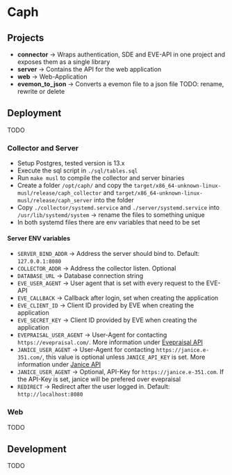 # Caph

## Projects

- **connector**      -> Wraps authentication, SDE and EVE-API in one project and exposes them as a single library
- **server**         -> Contains the API for the web application
- **web**            -> Web-Application
- **evemon_to_json** -> Converts a evemon file to a json file TODO: rename, rewrite or delete

## Deployment

TODO

### Collector and Server

- Setup Postgres, tested version is 13.x
- Execute the sql script in `./sql/tables.sql`
- Run `make musl` to compile the collector and server binaries
- Create a folder `/opt/caph/` and copy the `target/x86_64-unknown-linux-musl/release/caph_collector` and `target/x86_64-unknown-linux-musl/release/caph_server` into the folder
- Copy `./collector/systemd.service` and `./server/systemd.service` into `/usr/lib/systemd/system` -> rename the files to something unique
- In both systemd files there are env variables that need to be set

#### Server ENV variables

* `SERVER_BIND_ADDR`      -> Address the server should bind to.
                             Default: `127.0.0.1:8080`
* `COLLECTOR_ADDR`        -> Address the collector listen. Optional
* `DATABASE_URL`          -> Database connection string
* `EVE_USER_AGENT`        -> User agent that is set with every request to the EVE-API
* `EVE_CALLBACK`          -> Callback after login, set when creating the application
* `EVE_CLIENT_ID`         -> Client ID provided by EVE when creating the application
* `EVE_SECRET_KEY`        -> Client ID provided by EVE when creating the application
* `EVEPRAISAL_USER_AGENT` -> User-Agent for contacting `https://evepraisal.com/`.
                             More information under [Evepraisal API](https://evepraisal.com/api-docs)
* `JANICE_USER_AGENT`     -> User-Agent for contacting `https://janice.e-351.com/`, this value is optional unless `JANICE_API_KEY` is set.
                             More information under [Janice API](https://janice.e-351.com/api/rest/docs/index.html)
* `JANICE_USER_AGENT`     -> Optional, API-Key for `https://janice.e-351.com`.
                             If the API-Key is set, janice will be prefered over evepraisal
* `REDIRECT`              -> Redirect after the user logged in.
                             Default: `http://localhost:8080`

### Web

TODO

## Development

TODO

